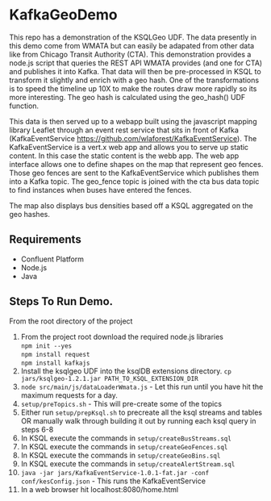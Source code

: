 # KafkaGeoDemo

This repo has a demonstration of the KSQLGeo UDF.  The data presently in this demo come from WMATA but can easily be 
adapated from other data like from Chicago Transit Authority (CTA). This demonstration provides a node.js script that 
queries the REST API WMATA provides (and one for CTA) and publishes it into Kafka.  That data will then be pre-processed 
in KSQL to transform it slightly and enrich with a geo hash.  One of the transformations is to speed the timeline up 10X 
to make the routes draw more rapidly so its more interesting.  The geo hash is calculated using the geo_hash() UDF 
function.

This data is then served up to a webapp built using the javascript mapping library Leaflet through an event rest service
that sits in front of Kafka (KafkaEventService https://github.com/wlaforest/KafkaEventService).  The KafkaEventService 
is a vert.x web app and allows you to serve up static content.  In this case the static content is the webb app.  The 
web app interface allows one to define shapes on the map that represent geo fences.  Those geo fences are sent to the 
KafkaEventService which publishes them into a Kafka topic.  The geo_fence topic is joined with the cta bus data topic to
find instances when buses have entered the fences.

The map also displays bus densities based off a KSQL aggregated on the geo hashes.
 

## Requirements

* Confluent Platform 
* Node.js
* Java

## Steps To Run Demo.

From the root directory of the project

1. From the project root download the required node.js libraries<br/>
<code>npm init --yes</code><br/>
<code>npm install request</code><br/>
<code>npm install kafkajs</code>
2. Install the ksqlgeo UDF into the ksqlDB extensions directory. <code>cp jars/ksqlgeo-1.2.1.jar 
PATH_TO_KSQL_EXTENSION_DIR</code>  
3. <code>node src/main/js/dataLoaderWmata.js</code> - Let this run until you have hit the maximum requests for a day.
4. <code>setup/preTopics.sh</code> - This will pre-create some of the topics
5. Either run <code>setup/prepKsql.sh</code> to precreate all the ksql streams and tables OR 
manually walk through building it out by running each ksql query in steps 6-8 
5. In KSQL execute the commands in <code>setup/createBusStreams.sql</code> 
6. In KSQL execute the commands in <code>setup/createGeoFences.sql</code>
7. In KSQL execute the commands in <code>setup/createGeoBins.sql</code>
8. In KSQL execute the commands in <code>setup/createAlertStream.sql</code>
9. <code>java -jar jars/KafkaEventService-1.0.1-fat.jar -conf conf/kesConfig.json</code> - This runs the KafkaEventService
10. In a web browser hit localhost:8080/home.html 
